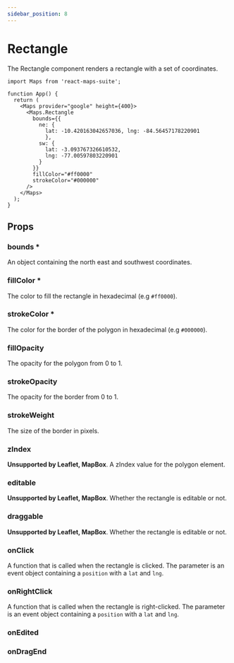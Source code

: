```yaml
---
sidebar_position: 8
---
```


# Rectangle

The Rectangle component renders a rectangle with a set of coordinates. 

```tsx
import Maps from 'react-maps-suite';

function App() {
  return (
    <Maps provider="google" height={400}>
      <Maps.Rectangle
        bounds={{
          ne: {
            lat: -10.420163042657036, lng: -84.56457178220901
            },
          sw: {
            lat: -3.093767326610532,
            lng: -77.00597803220901
          }
        }}
        fillColor="#ff0000"
        strokeColor="#000000"
      />
    </Maps>
  );
}
```

## Props

### bounds *
An object containing the north east and southwest coordinates.

### fillColor *
The color to fill the rectangle in hexadecimal (e.g `#ff0000`).

### strokeColor *
The color for the border of the polygon in hexadecimal (e.g `#000000`).
### fillOpacity
The opacity for the polygon from 0 to 1.

### strokeOpacity
The opacity for the border from 0 to 1.

### strokeWeight
The size of the border in pixels.

### zIndex
**Unsupported by Leaflet, MapBox**.
A zIndex value for the polygon element.


### editable
**Unsupported by Leaflet, MapBox**.
Whether the rectangle is editable or not.

### draggable
**Unsupported by Leaflet, MapBox**.
Whether the rectangle is editable or not.

### onClick
A function that is called when the rectangle is clicked. The parameter is an event object containing a `position` with a `lat` and `lng`.

### onRightClick
A function that is called when the rectangle is right-clicked. The parameter is an event object containing a `position` with a `lat` and `lng`.

### onEdited
### onDragEnd
